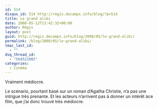 ```yaml
---
id: 514
disqus_id: 514 http://regis.decamps.info/blog/?p=514
title: Le grand alibi
date: 2008-05-12T13:42:32+00:00
author: Régis
layout: post
guid: http://regis.decamps.info/blog/2008/05/le-grand-alibi/
permalink: /blog/2008/05/le-grand-alibi/
tmac_last_id:
  - ""
dsq_thread_id:
  - "564521002"
categories:
  - Cinéma
---
```

Vraiment médiocre.

Le scénario, pourtant basé sur un roman d’Agatha Christie, n’a pas une intrigue très prenante. Et les acteurs n’arrivent pas à donner un intérêt àce film, que j’ai donc trouvé très médiocre.
